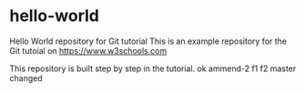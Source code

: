 # hello-world
Hello World repository for Git tutorial
This is an example repository for the Git tutoial on https://www.w3schools.com

This repository is built step by step in the tutorial.
ok 
ammend-2
f1
f2
master changed
